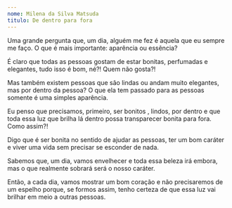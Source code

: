 ```yaml
---
nome: Milena da Silva Matsuda
titulo: De dentro para fora
---
```


Uma grande pergunta que, um dia, alguém me fez é aquela que eu sempre me faço. O que é mais importante: aparência ou essência?

É claro que todas as pessoas gostam de estar bonitas, perfumadas e elegantes, tudo isso é bom, né?! Quem não gosta?!

Mas também existem pessoas que são lindas ou andam muito elegantes, mas por dentro da pessoa? O que ela tem passado para as pessoas somente é uma simples aparência.

Eu penso que precisamos, primeiro, ser bonitos , lindos, por dentro e que toda essa luz que brilha lá dentro possa transparecer bonita para fora. Como assim?!

Digo que é ser bonita no sentido de ajudar as pessoas, ter um bom caráter e viver uma vida sem precisar se esconder de nada.

Sabemos que, um dia, vamos envelhecer e toda essa beleza irá embora, mas o que realmente sobrará será o nosso caráter.

Então, a cada dia, vamos mostrar  um bom coração e não precisaremos de um espelho porque, se formos assim, tenho certeza de que essa luz vai brilhar em meio a outras pessoas.

